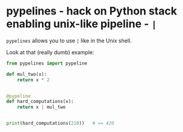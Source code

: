 # pypelines - hack on Python stack enabling unix-like pipeline - `|`

`pypelines` allows you to use `|` like in the Unix shell.

Look at that (really dumb) example:

```python
from pypelines import pypeline

def mul_two(x):
    return x * 2


@pypeline
def hard_computations(x):
    return x | mul_two


print(hard_computations(210))   # => 420
```
